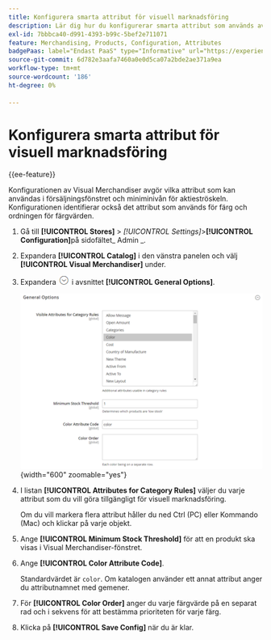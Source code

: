 ```yaml
---
title: Konfigurera smarta attribut för visuell marknadsföring
description: Lär dig hur du konfigurerar smarta attribut som används av Visual Merchandiser.
exl-id: 7bbbca40-d991-4393-b99c-5bef2e711071
feature: Merchandising, Products, Configuration, Attributes
badgePaas: label="Endast PaaS" type="Informative" url="https://experienceleague.adobe.com/en/docs/commerce/user-guides/product-solutions" tooltip="Gäller endast Adobe Commerce i molnprojekt (Adobe-hanterad PaaS-infrastruktur) och lokala projekt."
source-git-commit: 6d782e3aafa7460a0e0d5ca07a2bde2ae371a9ea
workflow-type: tm+mt
source-wordcount: '186'
ht-degree: 0%

---
```


# Konfigurera smarta attribut för visuell marknadsföring

{{ee-feature}}

Konfigurationen av Visual Merchandiser avgör vilka attribut som kan användas i försäljningsfönstret och miniminivån för aktieströskeln. Konfigurationen identifierar också det attribut som används för färg och ordningen för färgvärden.

1. Gå till **[!UICONTROL Stores]** > _[!UICONTROL Settings]_>**[!UICONTROL Configuration]**&#x200B;på sidofältet_ Admin _.

1. Expandera **[!UICONTROL Catalog]** i den vänstra panelen och välj **[!UICONTROL Visual Merchandiser]** under.

1. Expandera ![Expansionsväljaren](../assets/icon-display-expand.png) i avsnittet **[!UICONTROL General Options]**.

   ![Katalogkonfiguration - visuell handlare](../configuration-reference/catalog/assets/catalog-visual-merchandiser-general-options.png){width="600" zoomable="yes"}

1. I listan **[!UICONTROL Attributes for Category Rules]** väljer du varje attribut som du vill göra tillgängligt för visuell marknadsföring.

   Om du vill markera flera attribut håller du ned Ctrl (PC) eller Kommando (Mac) och klickar på varje objekt.

1. Ange **[!UICONTROL Minimum Stock Threshold]** för att en produkt ska visas i Visual Merchandiser-fönstret.

1. Ange **[!UICONTROL Color Attribute Code]**.

   Standardvärdet är `color`. Om katalogen använder ett annat attribut anger du attributnamnet med gemener.

1. För **[!UICONTROL Color Order]** anger du varje färgvärde på en separat rad och i sekvens för att bestämma prioriteten för varje färg.

1. Klicka på **[!UICONTROL Save Config]** när du är klar.
